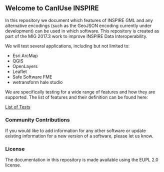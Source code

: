 ## Welcome to CanIUse INSPIRE

In this repository we document which features of INSPIRE GML and any alternative encodings (such as the GeoJSON encoding currently under development) can be used in which software. This repository is created as part of the MIG 2017.3 work to improve INSPIRE Data Interoperability.

We will test several applications, including but not limited to:

* Esri ArcMap
* QGIS
* OpenLayers
* Leaflet
* Safe Software FME
* wetransform hale studio

We are specifically testing for a wide range of features and how they are supported. The list of features and their definition can be found here:

[List of Tests](./testDocumentation.md)

### Community Contributions

If you would like to add information for any other software or update existing information for a new version of a software, please let us know.

### License

The documentation in this repository is made available using the EUPL 2.0 license.
